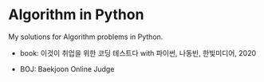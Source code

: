 # Algorithm in Python

My solutions for Algorithm problems in Python.

- book: 이것이 취업을 위한 코딩 테스트다 with 파이썬, 나동빈, 한빛미디어, 2020

- BOJ: Baekjoon Online Judge
